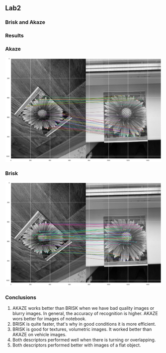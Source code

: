 ## Lab2

### Brisk and Akaze

### Results

### Akaze

![Akaze](Akaze.jpg)

### Brisk

![Brisk](brisk.jpg)





### Conclusions
1. AKAZE works better than BRISK when we have bad quality images or blurry images. In general, the accuracy of recognition is higher. AKAZE wors better for images of notebook.
1. BRISK is quite faster, that's why in good conditions it is more efficient.
1. BRISK is good for textures, volumetric images. It worked better than AKAZE on vehicle images.
1. Both descriptors performed well when there is turning or overlapping. 
1. Both descriptors performed better with images of a flat object.



